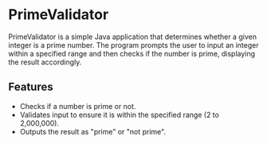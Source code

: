 # PrimeValidator

PrimeValidator is a simple Java application that determines whether a given integer is a prime number. The program prompts the user to input an integer within a specified range and then checks if the number is prime, displaying the result accordingly.

## Features

- Checks if a number is prime or not.
- Validates input to ensure it is within the specified range (2 to 2,000,000).
- Outputs the result as "prime" or "not prime".


